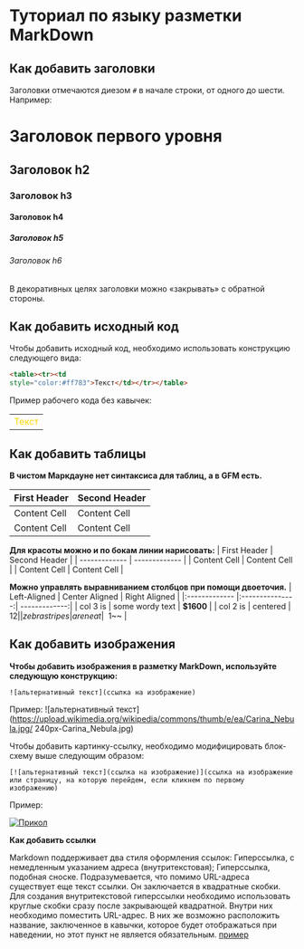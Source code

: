 # Туториал по языку разметки MarkDown

## Как добавить заголовки

Заголовки отмечаются диезом `#` в начале строки, от
одного до шести. Например:
# Заголовок первого уровня #
## Заголовок h2
### Заголовок h3
#### Заголовок h4
##### Заголовок h5
###### Заголовок h6
В декоративных целях заголовки можно «закрывать» с
обратной стороны.

## Как добавить исходный код

Чтобы добавить исходный код, необходимо использовать конструкцию следующего вида:
```html
<table><tr><td
style="color:#ff783">Текст</td></tr></table>
```
Пример рабочего кода без кавычек:
<table><tr><td
style="color:#FFD700">Текст</td></tr></table>

## Как добавить таблицы

**В чистом Маркдауне нет синтаксиса для таблиц, а в GFM есть.**

First Header | Second Header
------------- | -------------
Content Cell | Content Cell
Content Cell | Content Cell


**Для красоты можно и по бокам линии нарисовать:**
| First Header | Second Header |
| ------------- | ------------- |
| Content Cell | Content Cell |
| Content Cell | Content Cell |


**Можно управлять выравниванием столбцов при помощи
двоеточия.**
| Left-Aligned | Center Aligned | Right Aligned |
|:------------- |:---------------:| -------------:|
| col 3 is | some wordy text | **$1600** |
| col 2 is | centered | $12 |
| zebra stripes | are neat | ~~$1~~ |


## Как добавить изображения

**Чтобы добавить изображения в разметку MarkDown, используйте следующую конструкцию:**
```
![альтернативный текст](ссылка на изображение)
```
Пример:
![альтернативный текст](https://upload.wikimedia.org/wikipedia/commons/thumb/e/ea/Carina_Nebula.jpg/
240px-Carina_Nebula.jpg)


Чтобы добавить картинку-ссылку, необходимо модифицировать блок-схему выше следующим образом:
```
[![альтернативный текст](ссылка на изображение)](ссылка на изображение или страницу, на которую перейдем, если кликнем по первому изображению)
```

Пример:

[![Прикол](https://dbmast.ru/wp-content/uploads/2014/03/button-css-3d.png)](https://thumbs.gfycat.com/PastSoggyDragon-size_restricted.gif)

**Как добавить ссылки**

Markdown поддерживает два стиля оформления ссылок:
Гиперссылка, с немедленным указанием адреса (внутритекстовая);
Гиперссылка, подобная сноске.
Подразумевается, что помимо URL-адреса существует еще текст ссылки. Он заключается в квадратные скобки. Для
создания внутритекстовой гиперссылки необходимо использовать круглые скобки сразу после закрывающей квадратной.
Внутри них необходимо поместить URL-адрес. В них же возможно расположить название, заключенное в кавычки,
которое будет отображаться при наведении, но этот пункт не является обязательным.
[пример](http://example.com/ "Необязательная подсказка")
